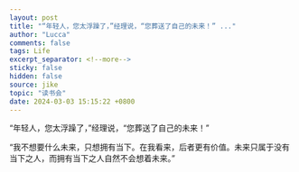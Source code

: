 ```yaml
---
layout: post
title: "“年轻人，您太浮躁了，”经理说，“您葬送了自己的未来！” ..."
author: "Lucca"
comments: false
tags: Life
excerpt_separator: <!--more-->
sticky: false
hidden: false
source: jike
topic: "读书会"
date: 2024-03-03 15:15:22 +0800
---
```


“年轻人，您太浮躁了，”经理说，“您葬送了自己的未来！”

“我不想要什么未来，只想拥有当下。在我看来，后者更有价值。未来只属于没有当下之人，而拥有当下之人自然不会想着未来。”

<!--more-->
